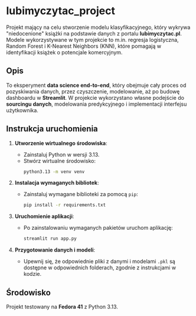 # lubimyczytac_project

Projekt mający na celu stworzenie modelu klasyfikacyjnego, który wykrywa "niedocenione" książki na podstawie danych z portalu **lubimyczytac.pl**. Modele wykorzystywane w tym projekcie to m.in. regresja logistyczna, Random Forest i K-Nearest Neighbors (KNN), które pomagają w identyfikacji książek o potencjale komercyjnym.

## Opis

To eksperyment **data science end-to-end**, który obejmuje cały proces od pozyskiwania danych, przez czyszczenie, modelowanie, aż po budowę dashboardu w **Streamlit**. W projekcie wykorzystano własne podejście do **sourcingu danych**, modelowania predykcyjnego i implementacji interfejsu użytkownika.

## Instrukcja uruchomienia

1. **Utworzenie wirtualnego środowiska**:
   - Zainstaluj Python w wersji 3.13.
   - Stwórz wirtualne środowisko:
     ```bash
     python3.13 -m venv venv
     ```

2. **Instalacja wymaganych bibliotek**:
   - Zainstaluj wymagane biblioteki za pomocą `pip`:
     ```bash
     pip install -r requirements.txt
     ```

3. **Uruchomienie aplikacji**:
   - Po zainstalowaniu wymaganych pakietów uruchom aplikację:
     ```bash
     streamlit run app.py
     ```

4. **Przygotowanie danych i modeli**:
   - Upewnij się, że odpowiednie pliki z danymi i modelami `.pkl` są dostępne w odpowiednich folderach, zgodnie z instrukcjami w kodzie.

## Środowisko

Projekt testowany na **Fedora 41** z Python 3.13.

